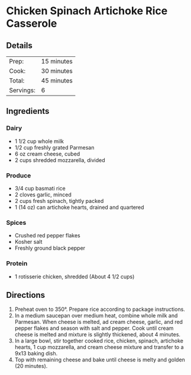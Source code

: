 # Chicken Spinach Artichoke Rice Casserole

## Details
|||
|:-|:-|
|Prep:|15 minutes|
|Cook:|30 minutes|
|Total:|45 minutes|
|Servings:|6|

## Ingredients
### Dairy
* 1 1/2 cup whole milk
* 1/2 cup freshly grated Parmesan
* 6 oz cream cheese, cubed
* 2 cups shredded mozzarella, divided

### Produce
* 3/4 cup basmati rice
* 2 cloves garlic, minced
* 2 cups fresh spinach, tightly packed
* 1 (14 oz) can artichoke hearts, drained and quartered

### Spices
* Crushed red pepper flakes
* Kosher salt
* Freshly ground black pepper

### Protein
* 1 rotisserie chicken, shredded (About 4 1/2 cups)

## Directions
1. Preheat oven to 350&deg;. Prepare rice according to package instructions.
1. In a medium saucepan over medium heat, combine whole milk and Parmesan. When cheese is melted, ad cream cheese, garlic, and red pepper flakes and season with salt and pepper. Cook until cream cheese is melted and mixture is slightly thickened, about 4 minutes.
1. In a large bowl, stir together cooked rice, chicken, spinach, artichoke hearts, 1 cup mozzarella, and cream cheese mixture and transfer to a 9x13 baking dish.
1. Top with remaining cheese and bake until cheese is melty and golden (20 minutes).